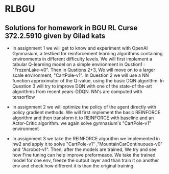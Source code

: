 # RLBGU
## Solutions for homework in BGU RL Curse 372.2.5910  given by Gilad kats
- In assignment 1 we will get to know and experiment with OpenAI Gymnasium, a testbed
for reinforcement learning algorithms containing environments in different difficulty
levels. We will first implement a tabular Q-learning model on a simple environment in Qustion1 : "FrozenLake-v0".
Then in Qustions 2+3, We will move on to a larger scale environment, "CartPole-v1". In Question 2 we will use a NN function
approximator of the Q-value, using the basic DQN algorithm. In Question 3 will try to
improve DQN with one of the state-of the-art algorithms from recent years-DDQN.
NN's are computed with tensorflow

- In assignment 2 we will optimize the policy of the agent directly
with policy gradient methods. We will first implement the basic REINFORCE
algorithm and then transform it to REINFORCE with baseline and an Actor-Critic algorithm.
we again solve gymnasium's "CartPole-v1" environment

- In assignment 3 we take the REINFORCE algorithm we implemented in hw2 and apply it to solve "CartPole-v1" ,"MountainCarContinuoues-v0"
  and "Acrobot-v1". Then, after the models are trained, We try and see how Fine tuning can help improve preformeace.
  We take the trained model for one env, freeze the output layer and than train it on another env and check how different it is than the original training. 
